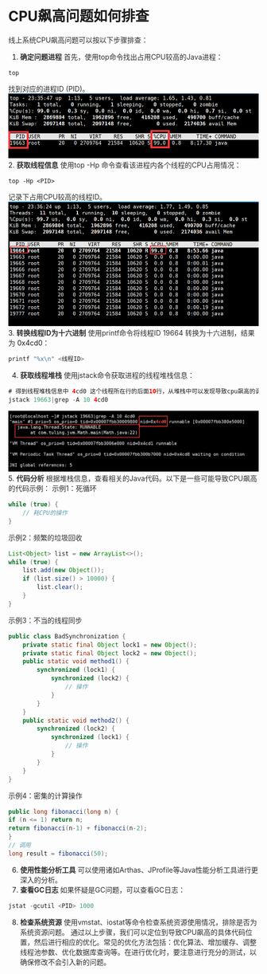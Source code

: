 # CPU飙高问题如何排查
<font style="color:rgba(0, 0, 0, 0.82);">线上系统CPU飙高问题可以按以下步骤排查：</font>
1. **<font style="color:rgba(0, 0, 0, 0.82);">确定问题进程</font>**
<font style="color:rgba(0, 0, 0, 0.82);">首先，使用top命令找出占用CPU较高的Java进程：</font>
```plain
top
```
<font style="color:rgba(0, 0, 0, 0.82);">找到对应的进程ID (PID)。</font>
![1724650124042-4d8e6da5-a32e-4174-8669-68f40a29a8e8.png](./img/M02qu-b2W_Q5XGUp/1724650124042-4d8e6da5-a32e-4174-8669-68f40a29a8e8-265943.png)
2. **<font style="color:rgba(0, 0, 0, 0.82);">获取线程信息</font>**
<font style="color:rgba(0, 0, 0, 0.82);">使用top -Hp</font><font style="color:rgba(0, 0, 0, 0.82);"> </font><font style="color:rgba(0, 0, 0, 0.82);"><PID>命令查看该进程内各个线程的CPU占用情况：</font>
```plain
top -Hp <PID>
```
<font style="color:rgba(0, 0, 0, 0.82);">记录下占用CPU较高的线程ID。</font>
![1724650133740-e843164e-93a9-4cfa-b66a-b5e2dab8514a.png](./img/M02qu-b2W_Q5XGUp/1724650133740-e843164e-93a9-4cfa-b66a-b5e2dab8514a-533289.png)
3. **<font style="color:rgba(0, 0, 0, 0.82);">转换线程ID为十六进制</font>**
<font style="color:rgba(0, 0, 0, 0.82);">使用printf命令将线程ID 19664 转换为十六进制，结果为</font> 0x4cd0<font style="color:rgba(0, 0, 0, 0.82);">：</font>
```java
printf "%x\n" <线程ID>
```
4. **<font style="color:rgba(0, 0, 0, 0.82);">获取线程堆栈</font>**
<font style="color:rgba(0, 0, 0, 0.82);">使用jstack命令获取进程的线程堆栈信息：</font>
```java
# 得到线程堆栈信息中 4cd0 这个线程所在行的后面10行，从堆栈中可以发现导致cpu飙高的调用方法
jstack 19663|grep -A 10 4cd0
```
![1724650226761-875a7f47-019d-4909-8a6f-53209cb9b083.png](./img/M02qu-b2W_Q5XGUp/1724650226761-875a7f47-019d-4909-8a6f-53209cb9b083-281491.png)
5. **<font style="color:rgba(0, 0, 0, 0.82);">代码分析</font>**
<font style="color:rgba(0, 0, 0, 0.82);">根据堆栈信息，查看相关的Java代码。以下是一些可能导致CPU飙高的代码示例：</font>
<font style="color:rgba(0, 0, 0, 0.82);">示例1：死循环</font>
```java
while (true) {  
    // 耗CPU的操作  
}
```
<font style="color:rgba(0, 0, 0, 0.82);">示例2：频繁的垃圾回收</font>
```java
List<Object> list = new ArrayList<>();  
while (true) {  
    list.add(new Object());  
    if (list.size() > 10000) {  
        list.clear();  
    }  
}
```
<font style="color:rgba(0, 0, 0, 0.82);">示例3：不当的线程同步</font>
```java
public class BadSynchronization {  
    private static final Object lock1 = new Object();  
    private static final Object lock2 = new Object();  
    public static void method1() {  
        synchronized (lock1) {  
            synchronized (lock2) {  
                // 操作  
            }  
        }  
    }  
    public static void method2() {  
        synchronized (lock2) {  
            synchronized (lock1) {  
                // 操作  
            }  
        }  
    }  
}
```
<font style="color:rgba(0, 0, 0, 0.82);">示例4：密集的计算操作</font>
```java
public long fibonacci(long n) {  
if (n <= 1) return n;  
return fibonacci(n-1) + fibonacci(n-2);  
}  
// 调用  
long result = fibonacci(50);
```
6. **<font style="color:rgba(0, 0, 0, 0.82);">使用性能分析工具</font>**
<font style="color:rgba(0, 0, 0, 0.82);">可以使用诸如Arthas、JProfile等Java性能分析工具进行更深入的分析。</font>
7. **<font style="color:rgba(0, 0, 0, 0.82);">查看GC日志</font>**
<font style="color:rgba(0, 0, 0, 0.82);">如果怀疑是GC问题，可以查看GC日志：</font>
```java
jstat -gcutil <PID> 1000
```
8. **<font style="color:rgba(0, 0, 0, 0.82);">检查系统资源</font>**
<font style="color:rgba(0, 0, 0, 0.82);">使用vmstat、iostat等命令检查系统资源使用情况，排除是否为系统资源问题。</font>
<font style="color:rgba(0, 0, 0, 0.82);">通过以上步骤，我们可以定位到导致CPU飙高的具体代码位置，然后进行相应的优化。常见的优化方法包括：优化算法、增加缓存、调整线程池参数、优化数据库查询等。在进行优化时，要注意进行充分的测试，以确保修改不会引入新的问题。</font>
